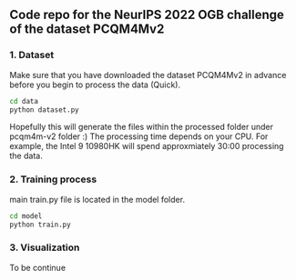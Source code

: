 ## Code repo for the NeurIPS 2022 OGB challenge of the dataset PCQM4Mv2 ##

### 1. Dataset ###
Make sure that you have downloaded the dataset PCQM4Mv2 in advance before you begin to process the data (Quick).
```bash
cd data
python dataset.py
```
Hopefully this will generate the files within the processed folder under pcqm4m-v2 folder :) The processing time depends on your CPU. For example, the Intel 9 10980HK will spend approxmiately 30:00 processing the data.
### 2. Training process ###
main train.py file is located in the model folder.
```bash
cd model
python train.py
```
### 3. Visualization ###
To be continue

